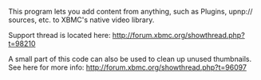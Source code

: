 This program lets you add content from anything, such as Plugins, upnp:// sources, etc. to XBMC's native video library.

Support thread is located here: http://forum.xbmc.org/showthread.php?t=98210

A small part of this code can also be used to clean up unused thumbnails. See here for more info: http://forum.xbmc.org/showthread.php?t=96097